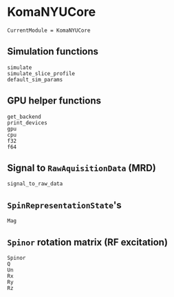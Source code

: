 # KomaNYUCore

```@meta
CurrentModule = KomaNYUCore
```

## Simulation functions

```@docs
simulate
simulate_slice_profile
default_sim_params
```

## GPU helper functions

```@docs
get_backend
print_devices
gpu
cpu
f32
f64
```

## Signal to `RawAquisitionData` (MRD)

```@docs
signal_to_raw_data
```

## `SpinRepresentationState`'s

```@docs
Mag
```

## `Spinor` rotation matrix (RF excitation)

```@docs
Spinor
Q
Un
Rx
Ry
Rz
```
